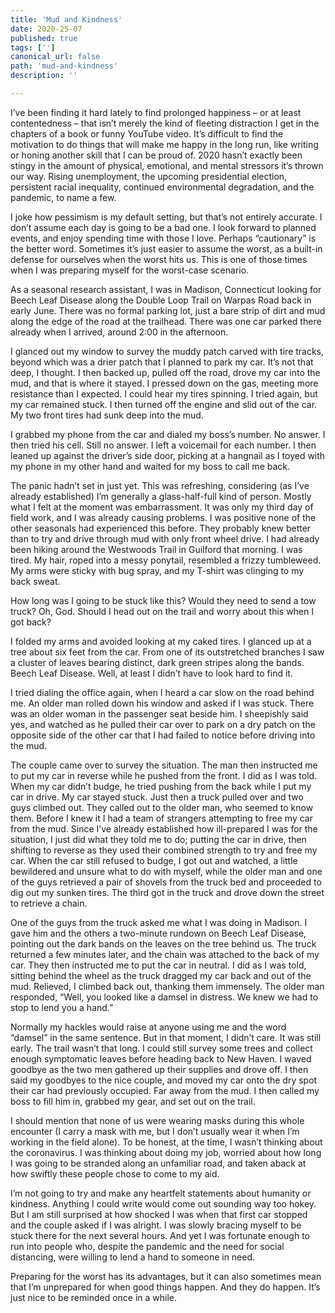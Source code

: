 ```yaml
---
title: 'Mud and Kindness'
date: 2020-25-07
published: true
tags: ['']
canonical_url: false
path: 'mud-and-kindness'
description: ''

---
```


I’ve been finding it hard lately to find prolonged happiness – or at least contentedness – that isn’t merely the kind of fleeting distraction I get in the chapters of a book or funny YouTube video. It’s difficult to find the motivation to do things that will make me happy in the long run, like writing or honing another skill that I can be proud of. 2020 hasn’t exactly been stingy in the amount of physical, emotional, and mental stressors it’s thrown our way. Rising unemployment, the upcoming presidential election, persistent racial inequality, continued environmental degradation, and the pandemic, to name a few.

I joke how pessimism is my default setting, but that’s not entirely accurate. I don’t assume each day is going to be a bad one. I look forward to planned events, and enjoy spending time with those I love. Perhaps “cautionary” is the better word. Sometimes it’s just easier to assume the worst, as a built-in defense for ourselves when the worst hits us. This is one of those times when I was preparing myself for the worst-case scenario.

As a seasonal research assistant, I was in Madison, Connecticut looking for Beech Leaf Disease along the Double Loop Trail on Warpas Road back in early June. There was no formal parking lot, just a bare strip of dirt and mud along the edge of the road at the trailhead. There was one car parked there already when I arrived, around 2:00 in the afternoon.

I glanced out my window to survey the muddy patch carved with tire tracks, beyond which was a drier patch that I planned to park my car. It’s not that deep, I thought. I then backed up, pulled off the road, drove my car into the mud, and that is where it stayed. I pressed down on the gas, meeting more resistance than I expected. I could hear my tires spinning. I tried again, but my car remained stuck. I then turned off the engine and slid out of the car. My two front tires had sunk deep into the mud.

I grabbed my phone from the car and dialed my boss’s number. No answer. I then tried his cell. Still no answer. I left a voicemail for each number. I then leaned up against the driver’s side door, picking at a hangnail as I toyed with my phone in my other hand and waited for my boss to call me back.

The panic hadn’t set in just yet. This was refreshing, considering (as I’ve already established) I’m generally a glass-half-full kind of person. Mostly what I felt at the moment was embarrassment. It was only my third day of field work, and I was already causing problems. I was positive none of the other seasonals had experienced this before. They probably knew better than to try and drive through mud with only front wheel drive. I had already been hiking around the Westwoods Trail in Guilford that morning. I was tired. My hair, roped into a messy ponytail, resembled a frizzy tumbleweed. My arms were sticky with bug spray, and my T-shirt was clinging to my back sweat.

How long was I going to be stuck like this? Would they need to send a tow truck? Oh, God. Should I head out on the trail and worry about this when I got back?

I folded my arms and avoided looking at my caked tires. I glanced up at a tree about six feet from the car. From one of its outstretched branches I saw a cluster of leaves bearing distinct, dark green stripes along the bands. Beech Leaf Disease. Well, at least I didn’t have to look hard to find it.

I tried dialing the office again, when I heard a car slow on the road behind me. An older man rolled down his window and asked if I was stuck. There was an older woman in the passenger seat beside him. I sheepishly said yes, and watched as he pulled their car over to park on a dry patch on the opposite side of the other car that I had failed to notice before driving into the mud.

The couple came over to survey the situation. The man then instructed me to put my car in reverse while he pushed from the front. I did as I was told. When my car didn’t budge, he tried pushing from the back while I put my car in drive. My car stayed stuck. Just then a truck pulled over and two guys climbed out. They called out to the older man, who seemed to know them. Before I knew it I had a team of strangers attempting to free my car from the mud. Since I’ve already established how ill-prepared I was for the situation, I just did what they told me to do; putting the car in drive, then shifting to reverse as they used their combined strength to try and free my car. When the car still refused to budge, I got out and watched, a little bewildered and unsure what to do with myself, while the older man and one of the guys retrieved a pair of shovels from the truck bed and proceeded to dig out my sunken tires. The third got in the truck and drove down the street to retrieve a chain.

One of the guys from the truck asked me what I was doing in Madison. I gave him and the others a two-minute rundown on Beech Leaf Disease, pointing out the dark bands on the leaves on the tree behind us. The truck returned a few minutes later, and the chain was attached to the back of my car. They then instructed me to put the car in neutral. I did as I was told, sitting behind the wheel as the truck dragged my car back and out of the mud. Relieved, I climbed back out, thanking them immensely. The older man responded, “Well, you looked like a damsel in distress. We knew we had to stop to lend you a hand.”

Normally my hackles would raise at anyone using me and the word “damsel” in the same sentence. But in that moment, I didn’t care. It was still early. The trail wasn’t that long. I could still survey some trees and collect enough symptomatic leaves before heading back to New Haven. I waved goodbye as the two men gathered up their supplies and drove off. I then said my goodbyes to the nice couple, and moved my car onto the dry spot their car had previously occupied. Far away from the mud. I then called my boss to fill him in, grabbed my gear, and set out on the trail.

I should mention that none of us were wearing masks during this whole encounter (I carry a mask with me, but I don’t usually wear it when I’m working in the field alone). To be honest, at the time, I wasn’t thinking about the coronavirus. I was thinking about doing my job, worried about how long I was going to be stranded along an unfamiliar road, and taken aback at how swiftly these people chose to come to my aid.

I’m not going to try and make any heartfelt statements about humanity or kindness. Anything I could write would come out sounding way too hokey. But I am still surprised at how shocked I was when that first car stopped and the couple asked if I was alright. I was slowly bracing myself to be stuck there for the next several hours. And yet I was fortunate enough to run into people who, despite the pandemic and the need for social distancing, were willing to lend a hand to someone in need.

Preparing for the worst has its advantages, but it can also sometimes mean that I’m unprepared for when good things happen. And they do happen. It’s just nice to be reminded once in a while.


